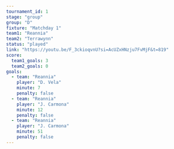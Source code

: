 ```yaml
---
tournament_id: 1
stage: "group"
group: "D"
fixture: "Matchday 1"
team1: "Reannia"
team2: "Terrawynn"
status: "played"
link: "https://youtu.be/F_3ckioqvnU?si=AcUZxHNzju7FvMjF&t=819"
score:
  team1_goals: 3
  team2_goals: 0
goals:
  - team: "Reannia"
    player: "D. Vela"
    minute: 7
    penalty: false
  - team: "Reannia"
    player: "J. Carmona"
    minute: 12
    penalty: false
  - team: "Reannia"
    player: "J. Carmona"
    minute: 51
    penalty: false
---
```

